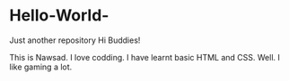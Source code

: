 # Hello-World-
Just another repository
Hi Buddies!

This is Nawsad. I love codding. I have learnt basic HTML and CSS.
Well. I like gaming a lot.
